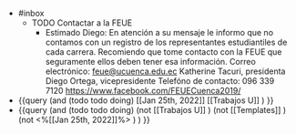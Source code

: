 - #inbox
	- TODO Contactar a la FEUE
		- Estimado Diego:
		  En atención a su mensaje le informo que no contamos con un registro de los representantes estudiantiles de cada carrera. Recomiendo que tome contacto con la FEUE que seguramente ellos deben tener esa información.
		  Correo electrónico: feue@ucuenca.edu.ec
		  Katherine Tacuri, presidenta
		  Diego Ortega, vicepresidente
		  Telefóno de contacto: 096 339 7120
		  https://www.facebook.com/FEUECuenca2019/
- {{query (and (todo todo doing) [[Jan 25th, 2022]] [[Trabajos U]] ) }}
- {{query (and (todo todo doing)  (not [[Trabajos U]] ) (not [[Templates]] )  (not <%[[Jan 25th, 2022]]%> ) ) }}